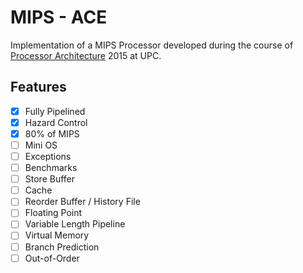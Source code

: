 # MIPS - ACE

Implementation of a MIPS Processor developed during the course of [Processor Architecture] 2015 at UPC.

## Features

- [x] Fully Pipelined
- [x] Hazard Control
- [x] 80% of MIPS
- [ ] Mini OS
- [ ] Exceptions
- [ ] Benchmarks
- [ ] Store Buffer
- [ ] Cache
- [ ] Reorder Buffer / History File
- [ ] Floating Point
- [ ] Variable Length Pipeline
- [ ] Virtual Memory
- [ ] Branch Prediction
- [ ] Out-of-Order

[Processor Architecture]: http://www.fib.upc.edu/en/masters/miri/syllabus.html?assig=PA-MIRI
